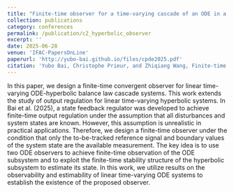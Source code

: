 ```yaml
---
title: "Finite-time observer for a time-varying cascade of an ODE in a system of balance laws"
collection: publications
category: conferences
permalink: /publication/c2_hyperbolic_observer
excerpt: ''
date: 2025-06-28
venue: 'IFAC-PapersOnLine'
paperurl: 'http://yubo-bai.github.io/files/cpde2025.pdf'
citation: 'Yubo Bai, Christophe Prieur, and Zhiqiang Wang, Finite-time observer for a time-varying cascade of an ODE in a system of balance laws, <i>IFAC-PapersOnLine</i>, vol. 59 (8), pp. 137-142, 2025, 5th IFAC Workshop on Control of Systems Governed by Partial Differential Equations - CPDE 2025.'
---
```

In this paper, we design a finite-time convergent observer for linear time-varying ODE-hyperbolic balance law cascade systems. This work extends the study of output regulation for linear time-varying hyperbolic systems. In Bai et al. (2025), a state feedback regulator was developed to achieve finite-time output regulation under the assumption that all disturbances and system states are known. However, this assumption is unrealistic in practical applications. Therefore, we design a finite-time observer under the condition that only the to-be-tracked reference signal and boundary values of the system state are the available measurement. The key idea is to use two ODE observers to achieve finite-time observation of the ODE subsystem and to exploit the finite-time stability structure of the hyperbolic subsystem to estimate its state. In this work, we utilize results on the observability and estimability of linear time-varying ODE systems to establish the existence of the proposed observer.
